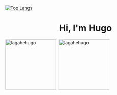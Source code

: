 
[![Top Langs](https://github-readme-stats.vercel.app/api/top-langs/?username=lagahehugo&count_private=true&langs_count=10&layout=compact&theme=dark)](https://github.com/lagahehugo/github-readme-stats)

<h1 align="center">Hi, I'm Hugo</h1>

<div align="left">
<p><img align="left" src="https://github-readme-stats.vercel.app/api/top-langs/?username=lagahehugo&layout=compact" alt="lagahehugo" height="160"/></p>

<p>&nbsp;<img align="center" src="https://github-readme-stats.vercel.app/api?username=lagahehugo&show_icons=true&theme=compact" alt="lagahehugo" height="160" /></p>
</div>